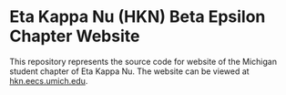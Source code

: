 Eta Kappa Nu (HKN) Beta Epsilon Chapter Website
====

This repository represents the source code for website of the Michigan student chapter of Eta Kappa Nu. The website can be viewed at <a href='https://hkn.eecs.umich.edu'>hkn.eecs.umich.edu</a>.
